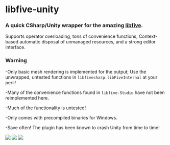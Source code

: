libfive-unity
=====================

### A quick CSharp/Unity wrapper for the amazing [libfive](https://github.com/libfive/libfive).

Supports operator overloading, tons of convenience functions, Context-based automatic disposal of unmanaged resources, and a strong editor interface.

### Warning
-Only basic mesh rendering is implemented for the output; Use the unwrapped, untested functions in `libfivesharp.libFiveInternal` at your peril!

-Many of the convenience functions found in `libfive-Studio` have not been reimplemented here.

-Much of the functionality is untested!

-Only comes with precompiled binaries for Windows.

-Save often! The plugin has been known to crash Unity from time to time!


<img src="https://i.imgur.com/BuKbAwc.gif">


<img src="https://i.imgur.com/F6M2teg.png">
<img src="https://i.imgur.com/WeIl9KK.png">
